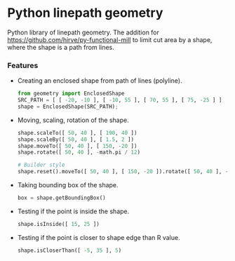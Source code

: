 # Python linepath geometry
Python library of linepath geometry.
The addition for https://github.com/hirve/py-functional-mill to limit cut area by a shape, where the shape is a path from lines.

### Features
- Creating an enclosed shape from path of lines (polyline).
  ```python
  from geometry import EnclosedShape
  SRC_PATH = [ [ -20, -10 ], [ -10, 55 ], [ 70, 55 ], [ 75, -25 ] ]
  shape = EnclosedShape(SRC_PATH);
  ```
- Moving, scaling, rotation of the shape.
  ```python
  shape.scaleTo([ 50, 40 ], [ 190, 40 ])
  shape.scaleBy([ 50, 40 ], [ 1.5, 2 ])
  shape.moveTo([ 50, 40 ], [ 150, -20 ])
  shape.rotate([ 50, 40 ], -math.pi / 12)

  # Builder style
  shape.reset().moveTo([ 50, 40 ], [ 150, -20 ]).rotate([ 50, 40 ], -math.pi / 12)
  ```
- Taking bounding box of the shape.
  ```python
  box = shape.getBoundingBox()
  ```
- Testing if the point is inside the shape.
  ```python
  shape.isInside([ 15, 25 ])
  ```
- Testing if the point is closer to shape edge than R value.
  ```python
  shape.isCloserThan([ -5, 35 ], 5)
  ```

